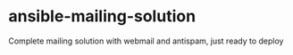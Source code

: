 # ansible-mailing-solution
Complete mailing solution with webmail and antispam, just ready to deploy
